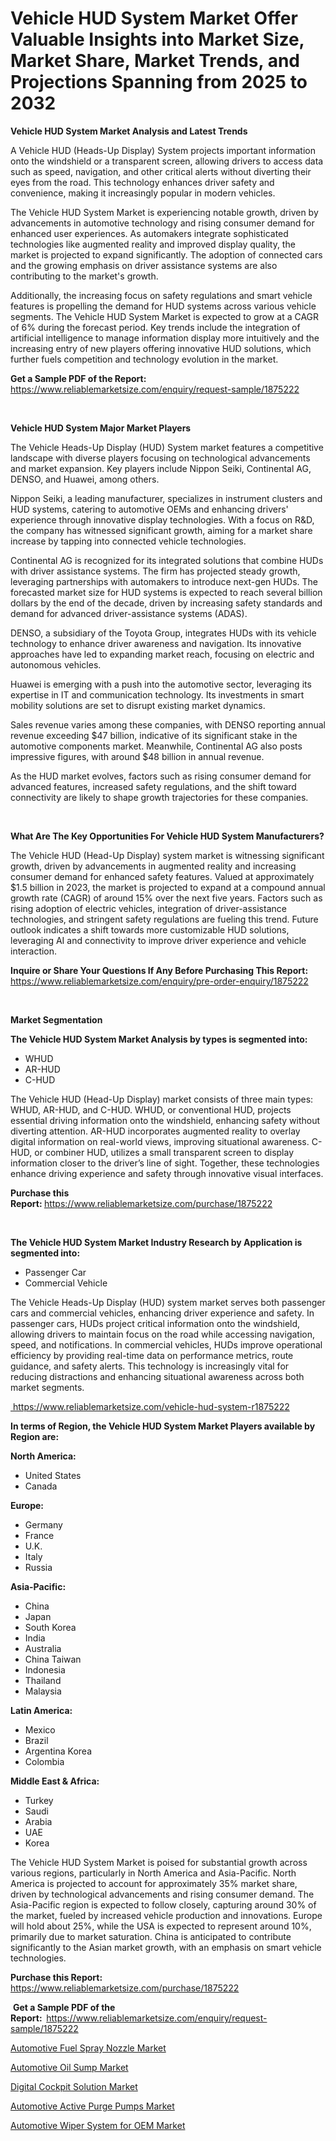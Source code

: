 <p><h1>Vehicle HUD System Market Offer Valuable Insights into Market Size, Market Share, Market Trends, and Projections Spanning from 2025 to 2032</h1></p><p><strong>Vehicle HUD System Market Analysis and Latest Trends</strong></p>
<p><p>A Vehicle HUD (Heads-Up Display) System projects important information onto the windshield or a transparent screen, allowing drivers to access data such as speed, navigation, and other critical alerts without diverting their eyes from the road. This technology enhances driver safety and convenience, making it increasingly popular in modern vehicles.</p><p>The Vehicle HUD System Market is experiencing notable growth, driven by advancements in automotive technology and rising consumer demand for enhanced user experiences. As automakers integrate sophisticated technologies like augmented reality and improved display quality, the market is projected to expand significantly. The adoption of connected cars and the growing emphasis on driver assistance systems are also contributing to the market's growth.</p><p>Additionally, the increasing focus on safety regulations and smart vehicle features is propelling the demand for HUD systems across various vehicle segments. The Vehicle HUD System Market is expected to grow at a CAGR of 6% during the forecast period. Key trends include the integration of artificial intelligence to manage information display more intuitively and the increasing entry of new players offering innovative HUD solutions, which further fuels competition and technology evolution in the market.</p></p>
<p><strong>Get a Sample PDF of the Report:&nbsp;</strong> <a href="https://www.reliablemarketsize.com/enquiry/request-sample/1875222?utm_campaign=1888&utm_medium=2&utm_source=Github&utm_content=ia&utm_term=31032025&utm_id=vehicle-hud-system">https://www.reliablemarketsize.com/enquiry/request-sample/1875222</a></p>
<p>&nbsp;</p>
<p><strong>Vehicle HUD System Major Market Players</strong></p>
<p><p>The Vehicle Heads-Up Display (HUD) System market features a competitive landscape with diverse players focusing on technological advancements and market expansion. Key players include Nippon Seiki, Continental AG, DENSO, and Huawei, among others.</p><p>Nippon Seiki, a leading manufacturer, specializes in instrument clusters and HUD systems, catering to automotive OEMs and enhancing drivers' experience through innovative display technologies. With a focus on R&D, the company has witnessed significant growth, aiming for a market share increase by tapping into connected vehicle technologies.</p><p>Continental AG is recognized for its integrated solutions that combine HUDs with driver assistance systems. The firm has projected steady growth, leveraging partnerships with automakers to introduce next-gen HUDs. The forecasted market size for HUD systems is expected to reach several billion dollars by the end of the decade, driven by increasing safety standards and demand for advanced driver-assistance systems (ADAS).</p><p>DENSO, a subsidiary of the Toyota Group, integrates HUDs with its vehicle technology to enhance driver awareness and navigation. Its innovative approaches have led to expanding market reach, focusing on electric and autonomous vehicles.</p><p>Huawei is emerging with a push into the automotive sector, leveraging its expertise in IT and communication technology. Its investments in smart mobility solutions are set to disrupt existing market dynamics.</p><p>Sales revenue varies among these companies, with DENSO reporting annual revenue exceeding $47 billion, indicative of its significant stake in the automotive components market. Meanwhile, Continental AG also posts impressive figures, with around $48 billion in annual revenue.</p><p>As the HUD market evolves, factors such as rising consumer demand for advanced features, increased safety regulations, and the shift toward connectivity are likely to shape growth trajectories for these companies.</p></p>
<p>&nbsp;</p>
<p><strong>What Are The Key Opportunities For Vehicle HUD System Manufacturers?</strong></p>
<p><p>The Vehicle HUD (Head-Up Display) system market is witnessing significant growth, driven by advancements in augmented reality and increasing consumer demand for enhanced safety features. Valued at approximately $1.5 billion in 2023, the market is projected to expand at a compound annual growth rate (CAGR) of around 15% over the next five years. Factors such as rising adoption of electric vehicles, integration of driver-assistance technologies, and stringent safety regulations are fueling this trend. Future outlook indicates a shift towards more customizable HUD solutions, leveraging AI and connectivity to improve driver experience and vehicle interaction.</p></p>
<p><strong>Inquire or Share Your Questions If Any Before Purchasing This Report:</strong> <a href="https://www.reliablemarketsize.com/enquiry/pre-order-enquiry/1875222?utm_campaign=1888&utm_medium=2&utm_source=Github&utm_content=ia&utm_term=31032025&utm_id=vehicle-hud-system">https://www.reliablemarketsize.com/enquiry/pre-order-enquiry/1875222</a></p>
<p>&nbsp;</p>
<p><strong>Market Segmentation</strong></p>
<p><strong>The Vehicle HUD System Market Analysis by types is segmented into:</strong></p>
<p><ul><li>WHUD</li><li>AR-HUD</li><li>C-HUD</li></ul></p>
<p><p>The Vehicle HUD (Head-Up Display) market consists of three main types: WHUD, AR-HUD, and C-HUD. WHUD, or conventional HUD, projects essential driving information onto the windshield, enhancing safety without diverting attention. AR-HUD incorporates augmented reality to overlay digital information on real-world views, improving situational awareness. C-HUD, or combiner HUD, utilizes a small transparent screen to display information closer to the driver’s line of sight. Together, these technologies enhance driving experience and safety through innovative visual interfaces.</p></p>
<p><strong>Purchase this Report:&nbsp;</strong><a href="https://www.reliablemarketsize.com/purchase/1875222?utm_campaign=1888&utm_medium=2&utm_source=Github&utm_content=ia&utm_term=31032025&utm_id=vehicle-hud-system">https://www.reliablemarketsize.com/purchase/1875222</a></p>
<p>&nbsp;</p>
<p><strong>The Vehicle HUD System Market Industry Research by Application is segmented into:</strong></p>
<p><ul><li>Passenger Car</li><li>Commercial Vehicle</li></ul></p>
<p><p>The Vehicle Heads-Up Display (HUD) system market serves both passenger cars and commercial vehicles, enhancing driver experience and safety. In passenger cars, HUDs project critical information onto the windshield, allowing drivers to maintain focus on the road while accessing navigation, speed, and notifications. In commercial vehicles, HUDs improve operational efficiency by providing real-time data on performance metrics, route guidance, and safety alerts. This technology is increasingly vital for reducing distractions and enhancing situational awareness across both market segments.</p></p>
<p><a href="https://www.reliablemarketsize.com/vehicle-hud-system-r1875222?utm_campaign=1888&utm_medium=2&utm_source=Github&utm_content=ia&utm_term=31032025&utm_id=vehicle-hud-system">&nbsp;https://www.reliablemarketsize.com/vehicle-hud-system-r1875222</a></p>
<p><strong>In terms of Region, the Vehicle HUD System Market Players available by Region are:</strong></p>
<p>
    <p> <strong> North America: </strong>
        <ul>
            <li>United States</li>
            <li>Canada</li>
        </ul>
        </p> 
    <p> <strong> Europe: </strong>
        <ul>
            <li>Germany</li>
            <li>France</li>
            <li>U.K.</li>
            <li>Italy</li>
            <li>Russia</li>
        </ul>
        </p> 
    <p> <strong> Asia-Pacific: </strong>
        <ul>
            <li>China</li>
            <li>Japan</li>
            <li>South Korea</li>
            <li>India</li>
            <li>Australia</li>
            <li>China Taiwan</li>
            <li>Indonesia</li>
            <li>Thailand</li>
            <li>Malaysia</li>
        </ul>
        </p> 
    <p> <strong> Latin America: </strong>
        <ul>
            <li>Mexico</li>
            <li>Brazil</li>
            <li>Argentina Korea</li>
            <li>Colombia</li>
        </ul>
        </p> 
    <p> <strong> Middle East & Africa: </strong>
        <ul>
            <li>Turkey</li>
            <li>Saudi</li>
            <li>Arabia</li>
            <li>UAE</li>
            <li>Korea</li>
        </ul>
    </p>
    </p>
<p><p>The Vehicle HUD System Market is poised for substantial growth across various regions, particularly in North America and Asia-Pacific. North America is projected to account for approximately 35% market share, driven by technological advancements and rising consumer demand. The Asia-Pacific region is expected to follow closely, capturing around 30% of the market, fueled by increased vehicle production and innovations. Europe will hold about 25%, while the USA is expected to represent around 10%, primarily due to market saturation. China is anticipated to contribute significantly to the Asian market growth, with an emphasis on smart vehicle technologies.</p></p>
<p><strong>Purchase this Report: </strong><a href="https://www.reliablemarketsize.com/purchase/1875222?utm_campaign=1888&utm_medium=2&utm_source=Github&utm_content=ia&utm_term=31032025&utm_id=vehicle-hud-system">https://www.reliablemarketsize.com/purchase/1875222</a></p>
<p>&nbsp;<strong>Get a Sample PDF of the Report:&nbsp;&nbsp;</strong><a href="https://www.reliablemarketsize.com/enquiry/request-sample/1875222?utm_campaign=1888&utm_medium=2&utm_source=Github&utm_content=ia&utm_term=31032025&utm_id=vehicle-hud-system">https://www.reliablemarketsize.com/enquiry/request-sample/1875222</a></p>
<p><strong></strong></p>
<p><p><a href="https://github.com/shamprenadw7/Market-Research-Report-List-1/blob/main/automotive-fuel-spray-nozzle-market.md?utm_campaign=1888&utm_medium=2&utm_source=Github&utm_content=ia&utm_term=31032025&utm_id=vehicle-hud-system">Automotive Fuel Spray Nozzle Market</a></p><p><a href="https://github.com/gulaimolin/Market-Research-Report-List-7/blob/main/automotive-oil-sump-market.md?utm_campaign=1888&utm_medium=2&utm_source=Github&utm_content=ia&utm_term=31032025&utm_id=vehicle-hud-system">Automotive Oil Sump Market</a></p><p><a href="https://github.com/abararybar2x/Market-Research-Report-List-1/blob/main/digital-cockpit-solution-market.md?utm_campaign=1888&utm_medium=2&utm_source=Github&utm_content=ia&utm_term=31032025&utm_id=vehicle-hud-system">Digital Cockpit Solution Market</a></p><p><a href="https://github.com/estaykaleslo/Market-Research-Report-List-1/blob/main/automotive-active-purge-pumps-market.md?utm_campaign=1888&utm_medium=2&utm_source=Github&utm_content=ia&utm_term=31032025&utm_id=vehicle-hud-system">Automotive Active Purge Pumps Market</a></p><p><a href="https://github.com/parthplagaf6/Market-Research-Report-List-1/blob/main/automotive-wiper-system-for-oem-market.md?utm_campaign=1888&utm_medium=2&utm_source=Github&utm_content=ia&utm_term=31032025&utm_id=vehicle-hud-system">Automotive Wiper System for OEM Market</a></p></p>